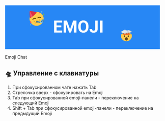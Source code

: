 ![Emoji logo](https://github.com/SlDo/emoji/blob/main/logo.png?raw=true)

Emoji Chat


## 🛸 Управление с клавиатуры

1. При сфокусированном чате нажать Tab
2. Стрелочка вверх - сфокусировать на Emoji
3. Tab при сфокусированной emoji-панели - переключение на следующий Emoji
4. Shift + Tab при сфокусированной emoji-панели - переключение на предыдущий Emoji
